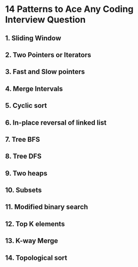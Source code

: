 # 14 Patterns to Ace Any Coding Interview Question
## 1. Sliding Window
## 2. Two Pointers or Iterators
## 3. Fast and Slow pointers
## 4. Merge Intervals
## 5. Cyclic sort
## 6. In-place reversal of linked list
## 7. Tree BFS
## 8. Tree DFS
## 9. Two heaps
## 10. Subsets
## 11. Modified binary search
## 12. Top K elements
## 13. K-way Merge
## 14. Topological sort
